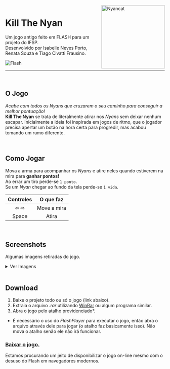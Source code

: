 <img src='docs/icon.ico' alt="Nyancat" width=200 align="right">

# Kill The Nyan
Um jogo antigo feito em FLASH para um projeto do IFSP.  
Desenvolvido por Isabelle Neves Porto, Renata Souza e Tiago Civatti Frausino.  

![Flash](https://www.shields.io/badge/Flash-FF0000?logo=adobe&logoColor=white&style=for-the-badge)  

---

<br>

## O Jogo
*Acabe com todos os Nyans que cruzarem o seu caminho para conseguir a melhor pontuação!*  
**Kill The Nyan** se trata de literalmente atirar nos *Nyans* sem deixar nenhum escapar. Inicialmente a ideia foi inspirada em jogos de ritmo, que o jogador precisa apertar um botão na hora certa para progredir, mas acabou tomando um rumo diferente. 

<br>

## Como Jogar
Mova a arma para acompanhar os *Nyans* e atire neles quando estiverem na mira para **ganhar pontos!**  
Ao errar um tiro perde-se  `1 ponto`.  
Se um *Nyan* chegar ao fundo da tela perde-se  `1 vida`.  

|Controles|O que faz|
|:-------:|:-------:|
|⇦ ⇨|Move a mira|
|Space|Atira|

<br>

## Screenshots
Algumas imagens retiradas do jogo.  
<details>
    <summary>Ver Imagens</summary>
    Ainda não tem nenhuma :(
</details>

<br>

## Download
1. Baixe o projeto todo ou só o jogo (link abaixo).
2. Extraia o arquivo *.rar* utilizando [WinRar](https://www.win-rar.com/start.html?&L=0) ou algum programa similar.
3. Abra o jogo pelo atalho providenciado*.  

* É necessário o uso do *FlashPlayer* para executar o jogo, então abra o arquivo através dele para jogar (o atalho faz basicamente isso). Não mova o atalho senão ele não irá funcionar.
  
### [Baixar o jogo.](https://github.com/Tiagocf2/kill-the-nyan/raw/main/KillTheNyan.rar)  
Estamos procurando um jeito de disponibilizar o jogo on-line mesmo com o desuso do Flash em navegadores modernos.
